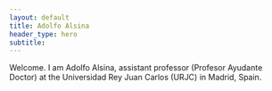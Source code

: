```yaml
---
layout: default
title: Adolfo Alsina
header_type: hero
subtitle: 
---
```


Welcome. I am Adolfo Alsina, assistant professor (Profesor Ayudante Doctor) at the Universidad Rey Juan Carlos (URJC) in Madrid, Spain.
